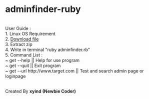 # adminfinder-ruby
<br>
User Guide :<br>
1. Linux OS Requirement <br>
2. <a href="https://github.com/xyind/adminfinder-ruby/archive/master.zip" target="_blank">Download file</a> <br>
3. Extract zip <br>
4. Write in terminal "ruby adminfinder.rb" <br>
5. Command List : <br>
    ~ get --help                           || Help for use program <br>
    ~ get --quit                           || Exit program <br>
    ~ get --url http://www.target.com      || Test and search admin page or loginpage <br>

<br>Created By <b>xyind (Newbie Coder)</b>
